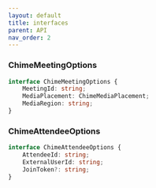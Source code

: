 ```yaml
---
layout: default
title: interfaces
parent: API
nav_order: 2
---
```


### ChimeMeetingOptions
```ts
interface ChimeMeetingOptions {
    MeetingId: string;
    MediaPlacement: ChimeMediaPlacement;
    MediaRegion: string;
}
```


### ChimeAttendeeOptions
```ts
interface ChimeAttendeeOptions {
    AttendeeId: string;
    ExternalUserId: string;
    JoinToken?: string;
}
```